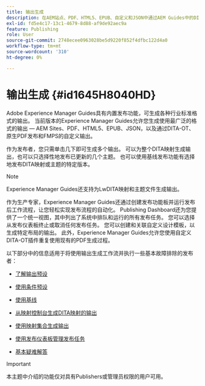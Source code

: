 ```yaml
---
title: 输出生成
description: 在AEM站点、PDF、HTML5、EPUB、自定义和JSON中通过AEM Guides中的DITA-OT插件、原生PDF发布和FMPS生成输出。
exl-id: fd5e4c17-13c1-4679-8d88-af9de92aec9a
feature: Publishing
role: User
source-git-commit: 2748ecee0963028be5d9220f852f4dfbc122d4a0
workflow-type: tm+mt
source-wordcount: '310'
ht-degree: 0%

---
```


# 输出生成 {#id1645H8040HD}

Adobe Experience Manager Guides具有内置发布功能，可生成各种行业标准格式的输出。 当前版本的Experience Manager Guides允许您生成使用最广泛的格式的输出 — AEM Sites、PDF、HTML5、EPUB、JSON，以及通过DITA-OT、原生PDF发布和FMPS的自定义输出。

作为发布者，您只需单击几下即可生成多个输出。 可以为整个DITA映射生成输出，也可以只选择性地发布已更新的几个主题。 也可以使用基线发布功能有选择地发布DITA映射或主题的特定版本。

>[!NOTE]
>
> Experience Manager Guides还支持为LwDITA映射和主题文件生成输出。

作为生产专家，Experience Manager Guides还通过创建发布功能板并运行发布后工作流程，让您轻松实现发布流程的自动化。 Publishing Dashboard还为您提供了一个统一视图，其中列出了系统中排队和运行的所有发布任务。 您可以选择从发布仪表板终止或取消任何发布任务。 您可以创建和关联自定义设计模板，以生成特定布局的输出。 此外，Experience Manager Guides允许您使用自定义DITA-OT插件重复使用现有的PDF生成过程。

以下部分中的信息适用于将使用输出生成工作流并执行一些基本故障排除的发布者：

- [了解输出预设](generate-output-understand-presets.md#)

- [使用条件预设](generate-output-use-condition-presets.md#)

- [使用基线](web-editor-baseline.md#)

- [从映射控制台生成DITA映射的输出](generate-output-for-a-dita-map.md#)

- [使用映射集合生成输出](generate-output-use-map-collection-output-generation.md#)

- [使用发布仪表板管理发布任务](generate-output-publish-dashboard.md#)

- [基本疑难解答](generate-output-basic-troubleshooting.md#)


>[!IMPORTANT]
>
> 本主题中介绍的功能仅对具有Publishers或管理员权限的用户可用。
